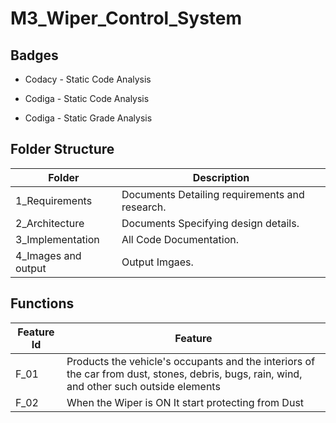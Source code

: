 # M3_Wiper_Control_System



##  Badges
* Codacy - Static Code Analysis

* Codiga - Static Code Analysis
* Codiga - Static Grade Analysis


## Folder Structure
Folder                               |  Description
----------------------------------   | ---------------------------
1_Requirements                     | Documents Detailing requirements and research.
2_Architecture                     | Documents Specifying design details.
3_Implementation                   | All Code Documentation.
4_Images and output                | Output Imgaes.

## Functions

| Feature Id | Feature |
|----------- | --------|
|F_01|  Products the vehicle's occupants and the interiors of the car from dust, stones, debris, bugs, rain, wind, and other such outside elements |
|F_02| When the Wiper is ON It start protecting from Dust  |
